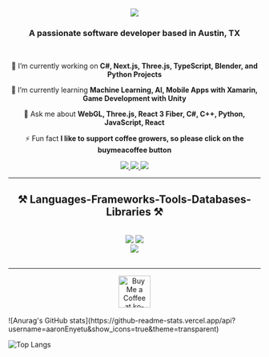 

<h1 align="center">
    <img src="https://readme-typing-svg.herokuapp.com/?font=Righteous&size=35&center=true&vCenter=true&width=500&height=70&duration=4000&lines=Hi+There!+👋;+I'm+Aaron+Enyetu!;" />
</h1>

<h3 align="center">A passionate software developer based in Austin, TX</h3>

<br/>

<div align="center">
 
 🔭 I’m currently working on **C#, Next.js, Three.js, TypeScript, Blender, and Python Projects**
 
 🌱 I’m currently learning **Machine Learning, AI, Mobile Apps with Xamarin, Game Development with Unity**

💬 Ask me about **WebGL, Three.js, React 3 Fiber, C#, C++, Python, JavaScript, React**

⚡ Fun fact **I like to support coffee growers, so please click on the buymeacoffee button**

 </div>
 
<div align="center"> 
  <a href="mailto:aaronenyetu@gmail.com">
    <img src="https://img.shields.io/badge/Gmail-333333?style=for-the-badge&logo=gmail&logoColor=red" />
  </a>
  <a href="https://www.linkedin.com/in/aaron-enyetu/" target="_blank">
    <img src="https://img.shields.io/badge/LinkedIn-0077B5?style=for-the-badge&logo=linkedin&logoColor=white" target="_blank" />
  </a>
  <a href="https://aaron-enyetu-3d-portfolio.vercel.app/" target="_blank">
     <img src="https://img.shields.io/badge/Portfolio-FF5722?style=for-the-badge&logo=todoist&logoColor=white" target="_blank" /> <!-- sqlite, safari, google-chrome are other good icon options -->
  </a>
</div>

 <hr/>
 
 
<h2 align="center">⚒️ Languages-Frameworks-Tools-Databases-Libraries ⚒️</h2>
<br/>
<div align="center">
    <img src="https://skillicons.dev/icons?i=react,bootstrap,mui,html,css,vscode,github,figma,tailwind,git" />
    <img src="https://skillicons.dev/icons?i=nodejs,python,javascript,typescript,express,firebase,c,java,nextjs," /><br>
    <img src="https://skillicons.dev/icons?i=vite, postgresql, supabase, postman, heroku, netlify, vercel,dotnet, blender" /><br>  
   
</div>

<br/>
<hr/>



<div align="center">
<a href='https://www.buymeacoffee.com/aaronenyeta' target='_blank'><img height='64' style='border:0px;height:64px;' src='https://storage.ko-fi.com/cdn/kofi1.png?v=3' border='0' alt='Buy Me a Coffee at ko-fi.com' /></a>
</div>

<br/>


<div>
    ![Anurag's GitHub stats](https://github-readme-stats.vercel.app/api?username=aaronEnyetu&show_icons=true&theme=transparent)
 </div>

 ![Top Langs](https://github-readme-stats.vercel.app/api/top-langs/?username=aaronEnyetu&layout=compact)
